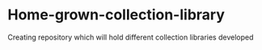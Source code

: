 # Home-grown-collection-library
Creating repository which will hold different collection libraries developed 
